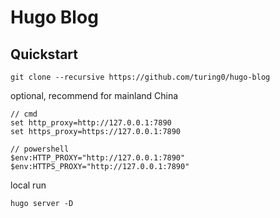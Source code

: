 # Hugo Blog

## Quickstart

`git clone --recursive https://github.com/turing0/hugo-blog`

optional, recommend for mainland China

```
// cmd
set http_proxy=http://127.0.0.1:7890
set https_proxy=https://127.0.0.1:7890

// powershell
$env:HTTP_PROXY="http://127.0.0.1:7890"
$env:HTTPS_PROXY="http://127.0.0.1:7890"
```



local run

`hugo server -D`

